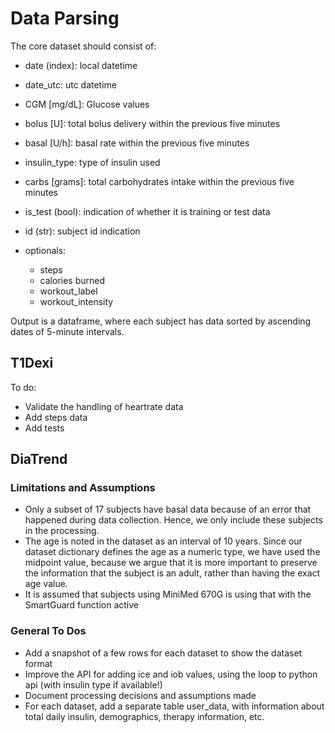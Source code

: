 # Data Parsing 

The core dataset should consist of:
- date (index): local datetime
- date_utc: utc datetime 
- CGM [mg/dL]: Glucose values
- bolus [U]: total bolus delivery within the previous five minutes
- basal [U/h]: basal rate within the previous five minutes
- insulin_type: type of insulin used
- carbs [grams]: total carbohydrates intake within the previous five minutes
- is_test (bool): indication of whether it is training or test data
- id (str): subject id indication

- optionals:
  - steps
  - calories burned
  - workout_label
  - workout_intensity




Output is a dataframe, where each subject has data sorted by ascending dates of 5-minute intervals. 




## T1Dexi


To do: 
- Validate the handling of heartrate data
- Add steps data
- Add tests


## DiaTrend

### Limitations and Assumptions 

- Only a subset of 17 subjects have basal data because of an error that happened during data collection. Hence, we only include these subjects in the processing. 
- The age is noted in the dataset as an interval of 10 years. Since our dataset dictionary defines the age as a numeric type, we have used the midpoint value, because we argue that it is more important to preserve the information that the subject is an adult, rather than having the exact age value. 
- It is assumed that subjects using MiniMed 670G is using that with the SmartGuard function active 




### General To Dos

- Add a snapshot of a few rows for each dataset to show the dataset format
- Improve the API for adding ice and iob values, using the loop to python api (with insulin type if available!)
- Document processing decisions and assumptions made
- For each dataset, add a separate table user_data, with information about total daily insulin, demographics, therapy information, etc.











